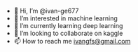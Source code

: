 - 👋 Hi, I’m @ivan-ge677
- 👀 I’m interested in machine learning
- 🌱 I’m currently learning deep learning
- 💞️ I’m looking to collaborate on kaggle
- 📫 How to reach me ivangfs@gmail.com

<!---
ivan-ge677/ivan-ge677 is a ✨ special ✨ repository because its `README.md` (this file) appears on your GitHub profile.
You can click the Preview link to take a look at your changes.
--->
